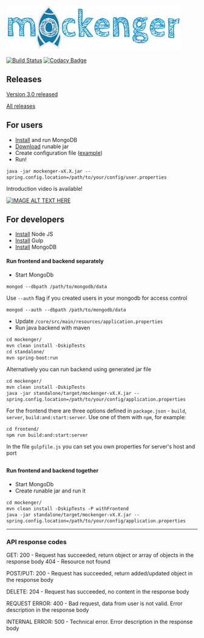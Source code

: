 [![](https://github.com/dryazanov/mockenger/blob/master/frontend/src/main/resources/static/assets/images/logo.png)](http://mockenger.io)

[![Build Status](https://semaphoreci.com/api/v1/dryazanov/mockenger/branches/master/badge.svg)](https://semaphoreci.com/dryazanov/mockenger)
[![Codacy Badge](https://api.codacy.com/project/badge/Grade/8767ae18cc6e4977b6bde215ac0e65e2)](https://www.codacy.com/app/dryazanov/mockenger?utm_source=github.com&amp;utm_medium=referral&amp;utm_content=dryazanov/mockenger&amp;utm_campaign=Badge_Grade)

## Releases
[Version 3.0 released](https://github.com/dryazanov/mockenger/releases/tag/v3.0)

[All releases](https://github.com/dryazanov/mockenger/releases)

## For users

* [Install](https://www.mongodb.com) and run MongoDB
* [Download](https://github.com/dryazanov/mockenger/releases/latest) runable jar
* Create configuration file ([example](https://github.com/dryazanov/mockenger/blob/master/examples/user.properties))
* Run!
```
java -jar mockenger-vX.X.jar --spring.config.location=/path/to/your/config/user.properties
```

Introduction video is available!

[![IMAGE ALT TEXT HERE](https://img.youtube.com/vi/ASAx_xByPY0/0.jpg)](https://www.youtube.com/watch?v=ASAx_xByPY0)

## For developers

* [Install](https://nodejs.org) Node JS
* [Install](https://gulpjs.com/) Gulp
* [Install](https://www.mongodb.com) MongoDB


#### Run frontend and backend separately

* Start MongoDb
```
mongod --dbpath /path/to/mongodb/data
```

Use `--auth` flag if you created users in your mongodb for access control
```
mongod --auth --dbpath /path/to/mongodb/data
```
* Update `/core/src/main/resources/application.properties`
* Run java backend with maven
```
cd mockenger/
mvn clean install -DskipTests
cd standalone/
mvn spring-boot:run
```

Alternatively you can run backend using generated jar file
```
cd mockenger/
mvn clean install -DskipTests
java -jar standalone/target/mockenger-vX.X.jar --spring.config.location=/path/to/your/config/application.properties
```

For the frontend there are three options defined in `package.json` - `build`, `server`, `build:and:start:server`. Use one of them with `npm`, for example:
```
cd frontend/
npm run build:and:start:server
```
In the file `gulpfile.js` you can set you own properties for server's host and port 

##
#### Run frontend and backend together
* Start MongoDb
* Create runable jar and run it
```
cd mockenger/
mvn clean install -DskipTests -P withFrontend
java -jar standalone/target/mockenger-vX.X.jar --spring.config.location=/path/to/your/config/application.properties
```

- - - -
### API response codes
GET: 200 - Request has succeeded, return object or array of objects in the response body 404 - Resource not found

POST/PUT: 200 - Request has succeeded, return added/updated object in the response body

DELETE: 204 - Request has succeeded, no content in the response body

REQUEST ERROR: 400 - Bad request, data from user is not valid. Error description in the response body

INTERNAL ERROR: 500 - Technical error. Error description in the response body
